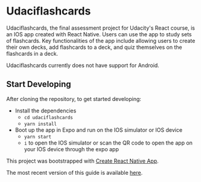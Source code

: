 # Udaciflashcards

Udaciflashcards, the final assessment project for Udacity's React course, is an IOS app created with React Native. Users can use the app to study sets of flashcards. Key functionalities of the app include allowing users to create their own decks, add flashcards to a deck, and quiz themselves on the flashcards in a deck.

Udaciflashcards currently does not have support for Android.

## Start Developing

After cloning the repository, to get started developing:

* Install the dependencies
    - `cd udaciflashcards`
    - `yarn install`
* Boot up the app in Expo and run on the IOS simulator or IOS device
    - `yarn start`
    - `i` to open the IOS simulator or scan the QR code to open the app on your IOS device through the expo app

This project was bootstrapped with [Create React Native App](https://github.com/react-community/create-react-native-app).

The most recent version of this guide is available [here](https://github.com/react-community/create-react-native-app/blob/master/react-native-scripts/template/README.md).
